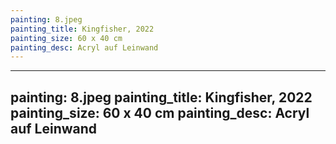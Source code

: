 ```yaml
---
painting: 8.jpeg
painting_title: Kingfisher, 2022
painting_size: 60 x 40 cm
painting_desc: Acryl auf Leinwand
---
```

---
painting: 8.jpeg
painting_title: Kingfisher, 2022
painting_size: 60 x 40 cm
painting_desc: Acryl auf Leinwand
---
